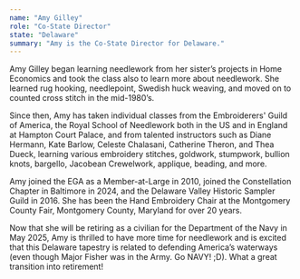 ```yaml
---
name: "Amy Gilley"
role: "Co-State Director"
state: "Delaware"
summary: "Amy is the Co-State Director for Delaware."
---
```


Amy Gilley began learning needlework from her sister’s projects in Home Economics and took the class also to learn more about needlework. She learned rug hooking, needlepoint, Swedish huck weaving, and moved on to counted cross stitch in the mid-1980’s. 

Since then, Amy has taken individual classes from the Embroiderers' Guild of America, the Royal School of Needlework both in the US and in England at Hampton Court Palace, and from talented instructors such as Diane Hermann, Kate Barlow, Celeste Chalasani, Catherine Theron, and Thea Dueck, learning various embroidery stitches, goldwork, stumpwork, bullion knots, bargello, Jacobean Crewelwork, applique, beading, and more.

Amy joined the EGA as a Member-at-Large in 2010, joined the Constellation Chapter in Baltimore in 2024, and the Delaware Valley Historic Sampler Guild in 2016. She has been the Hand Embroidery Chair at the Montgomery County Fair, Montgomery County, Maryland for over 20 years.

Now that she will be retiring as a civilian for the Department of the Navy in May 2025, Amy is thrilled to have more time for needlework and is excited that this Delaware tapestry is related to defending America’s waterways (even though Major Fisher was in the Army. Go NAVY! ;D). What a great transition into retirement!